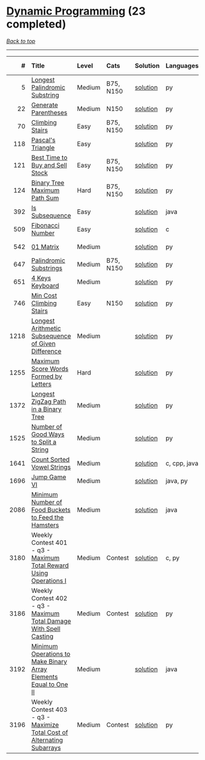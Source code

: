 # [Dynamic Programming](<https://leetcode.com/tag/Dynamic-Programming/>) (23 completed)

*[Back to top](<../../README.md>)*

------

|    # | Title                                                                                                                                                                | Level   | Cats      | Solution                                                                                    | Languages    | Date Complete   |
|-----:|:---------------------------------------------------------------------------------------------------------------------------------------------------------------------|:--------|:----------|:--------------------------------------------------------------------------------------------|:-------------|:----------------|
|    5 | [Longest Palindromic Substring](<https://leetcode.com/problems/longest-palindromic-substring>)                                                                       | Medium  | B75, N150 | [solution](<../_5. Longest Palindromic Substring.md>)                                       | py           | Jul 10, 2024    |
|   22 | [Generate Parentheses](<https://leetcode.com/problems/generate-parentheses>)                                                                                         | Medium  | N150      | [solution](<../_22. Generate Parentheses.md>)                                               | py           | Jul 10, 2024    |
|   70 | [Climbing Stairs](<https://leetcode.com/problems/climbing-stairs>)                                                                                                   | Easy    | B75, N150 | [solution](<../_70. Climbing Stairs.md>)                                                    | py           | Jul 10, 2024    |
|  118 | [Pascal's Triangle](<https://leetcode.com/problems/pascals-triangle>)                                                                                                | Easy    |           | [solution](<../_118. Pascal's Triangle.md>)                                                 | py           | Jul 10, 2024    |
|  121 | [Best Time to Buy and Sell Stock](<https://leetcode.com/problems/best-time-to-buy-and-sell-stock>)                                                                   | Easy    | B75, N150 | [solution](<../_121. Best Time to Buy and Sell Stock.md>)                                   | py           | Jul 10, 2024    |
|  124 | [Binary Tree Maximum Path Sum](<https://leetcode.com/problems/binary-tree-maximum-path-sum>)                                                                         | Hard    | B75, N150 | [solution](<../_124. Binary Tree Maximum Path Sum.md>)                                      | py           | Jul 10, 2024    |
|  392 | [Is Subsequence](<https://leetcode.com/problems/is-subsequence>)                                                                                                     | Easy    |           | [solution](<../_392. Is Subsequence.md>)                                                    | java         | Jul 10, 2024    |
|  509 | [Fibonacci Number](<https://leetcode.com/problems/fibonacci-number>)                                                                                                 | Easy    |           | [solution](<../_509. Fibonacci Number.md>)                                                  | c            | Jul 10, 2024    |
|  542 | [01 Matrix](<https://leetcode.com/problems/01-matrix>)                                                                                                               | Medium  |           | [solution](<../_542. 01 Matrix.md>)                                                         | py           | Jul 10, 2024    |
|  647 | [Palindromic Substrings](<https://leetcode.com/problems/palindromic-substrings>)                                                                                     | Medium  | B75, N150 | [solution](<../_647. Palindromic Substrings.md>)                                            | py           | Jul 10, 2024    |
|  651 | [4 Keys Keyboard](<https://leetcode.com/problems/4-keys-keyboard>)                                                                                                   | Medium  |           | [solution](<../_651. 4 Keys Keyboard.md>)                                                   | py           | Jul 10, 2024    |
|  746 | [Min Cost Climbing Stairs](<https://leetcode.com/problems/min-cost-climbing-stairs>)                                                                                 | Easy    | N150      | [solution](<../_746. Min Cost Climbing Stairs.md>)                                          | py           | Jul 10, 2024    |
| 1218 | [Longest Arithmetic Subsequence of Given Difference](<https://leetcode.com/problems/longest-arithmetic-subsequence-of-given-difference>)                             | Medium  |           | [solution](<../_1218. Longest Arithmetic Subsequence of Given Difference.md>)               | py           | Jul 10, 2024    |
| 1255 | [Maximum Score Words Formed by Letters](<https://leetcode.com/problems/maximum-score-words-formed-by-letters>)                                                       | Hard    |           | [solution](<../_1255. Maximum Score Words Formed by Letters.md>)                            | py           | Jul 10, 2024    |
| 1372 | [Longest ZigZag Path in a Binary Tree](<https://leetcode.com/problems/longest-zigzag-path-in-a-binary-tree>)                                                         | Medium  |           | [solution](<../_1372. Longest ZigZag Path in a Binary Tree.md>)                             | py           | Jul 10, 2024    |
| 1525 | [Number of Good Ways to Split a String](<https://leetcode.com/problems/number-of-good-ways-to-split-a-string>)                                                       | Medium  |           | [solution](<../_1525. Number of Good Ways to Split a String.md>)                            | py           | Jul 10, 2024    |
| 1641 | [Count Sorted Vowel Strings](<https://leetcode.com/problems/count-sorted-vowel-strings>)                                                                             | Medium  |           | [solution](<../_1641. Count Sorted Vowel Strings.md>)                                       | c, cpp, java | Jul 10, 2024    |
| 1696 | [Jump Game VI](<https://leetcode.com/problems/jump-game-vi>)                                                                                                         | Medium  |           | [solution](<../_1696. Jump Game VI.md>)                                                     | java, py     | Jul 10, 2024    |
| 2086 | [Minimum Number of Food Buckets to Feed the Hamsters](<https://leetcode.com/problems/minimum-number-of-food-buckets-to-feed-the-hamsters>)                           | Medium  |           | [solution](<../_2086. Minimum Number of Food Buckets to Feed the Hamsters.md>)              | java         | Jul 10, 2024    |
| 3180 | Weekly Contest 401 - q3 - [Maximum Total Reward Using Operations I](<https://leetcode.com/problems/maximum-total-reward-using-operations-i>)                         | Medium  | Contest   | [solution](<../_3180. Maximum Total Reward Using Operations I.md>)                          | c, py        | Jul 10, 2024    |
| 3186 | Weekly Contest 402 - q3 - [Maximum Total Damage With Spell Casting](<https://leetcode.com/problems/maximum-total-damage-with-spell-casting>)                         | Medium  | Contest   | [solution](<../_3186. Maximum Total Damage With Spell Casting.md>)                          | py           | Jul 10, 2024    |
| 3192 | [Minimum Operations to Make Binary Array Elements Equal to One II](<https://leetcode.com/problems/minimum-operations-to-make-binary-array-elements-equal-to-one-ii>) | Medium  |           | [solution](<../_3192. Minimum Operations to Make Binary Array Elements Equal to One II.md>) | java         | Jul 10, 2024    |
| 3196 | Weekly Contest 403 - q3 - [Maximize Total Cost of Alternating Subarrays](<https://leetcode.com/problems/maximize-total-cost-of-alternating-subarrays>)               | Medium  | Contest   | [solution](<../_3196. Maximize Total Cost of Alternating Subarrays.md>)                     | py           | Jul 10, 2024    |